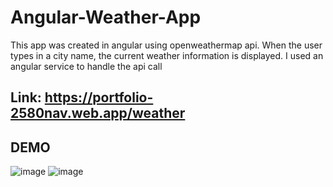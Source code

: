 # Angular-Weather-App
This app was created in angular using openweathermap api. When the user types in a city name, the current weather information is displayed. I used an angular service to handle the api call

## Link: https://portfolio-2580nav.web.app/weather ##
## DEMO ##
![image](https://user-images.githubusercontent.com/40246928/191354791-e6273c9c-2fdc-4aa2-885a-fa7fd7689786.png)
![image](https://user-images.githubusercontent.com/40246928/191354832-03e2e276-0223-454d-a53f-2cf372e4fbc2.png)
